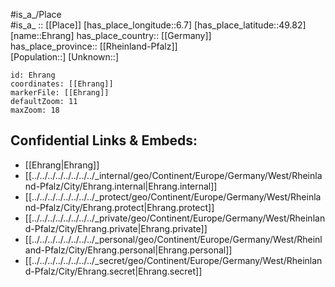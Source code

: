 ﻿---
location: [49.82,6.7] 
mapzoom: [7,12] 
mapmarker: city 
type: City
tags:
- geo/City


SpocWebEntityId: 29988
isDeleted: false
confidential: public

---
#is_a_/Place  
#is_a_ :: [[Place]] 
[has_place_longitude::6.7] 
[has_place_latitude::49.82] 
[name::Ehrang] 
has_place_country:: [[Germany]]  
has_place_province:: [[Rheinland-Pfalz]]  
[Population::] 
[Unknown::] 


```leaflet
id: Ehrang
coordinates: [[Ehrang]] 
markerFile: [[Ehrang]] 
defaultZoom: 11 
maxZoom: 18
```


## Confidential Links & Embeds: 
- [[Ehrang|Ehrang]]  
- [[../../../../../../../../_internal/geo/Continent/Europe/Germany/West/Rheinland-Pfalz/City/Ehrang.internal|Ehrang.internal]] 
- [[../../../../../../../../_protect/geo/Continent/Europe/Germany/West/Rheinland-Pfalz/City/Ehrang.protect|Ehrang.protect]] 
- [[../../../../../../../../_private/geo/Continent/Europe/Germany/West/Rheinland-Pfalz/City/Ehrang.private|Ehrang.private]] 
- [[../../../../../../../../_personal/geo/Continent/Europe/Germany/West/Rheinland-Pfalz/City/Ehrang.personal|Ehrang.personal]] 
- [[../../../../../../../../_secret/geo/Continent/Europe/Germany/West/Rheinland-Pfalz/City/Ehrang.secret|Ehrang.secret]] 
